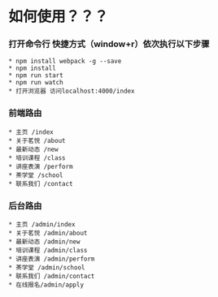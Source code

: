 # 如何使用？？？
  ### 打开命令行 快捷方式（window+r）依次执行以下步骤
    * npm install webpack -g --save
    * npm install
    * npm run start
    * npm run watch
    * 打开浏览器 访问localhost:4000/index
  ### 前端路由
    * 主页 /index
    * 关于茗悦 /about
    * 最新动态 /new
    * 培训课程 /class
    * 讲座表演 /perform
    * 茶学堂 /school
    * 联系我们 /contact
  ### 后台路由
    * 主页 /admin/index
    * 关于茗悦 /admin/about
    * 最新动态 /admin/new
    * 培训课程 /admin/class
    * 讲座表演 /admin/perform
    * 茶学堂 /admin/school
    * 联系我们 /admin/contact
    * 在线报名/admin/apply
  ###
